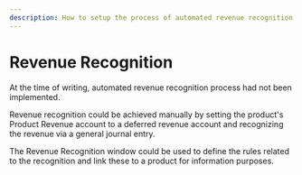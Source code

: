 ```yaml
---
description: How to setup the process of automated revenue recognition.
---
```


# Revenue Recognition

At the time of writing, automated revenue recognition process had not been implemented.

Revenue recognition could be achieved manually by setting the product's Product Revenue account to a deferred revenue account and recognizing the revenue via a general journal entry.

The Revenue Recognition window could be used to define the rules related to the recognition and link these to a product for information purposes.


